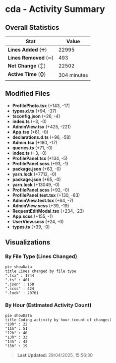 # cda - Activity Summary 

## Overall Statistics

| Stat                   | Value                                                             |
| ---------------------- | ----------------------------------------------------------------- |
| **Lines Added** (➕)   | 22995                                          |
| **Lines Removed** (➖) | 493                                        |
| **Net Change** (↕)    | 22502                |
| **Active Time** (⌚)   | 304 minutes |


## Modified Files
- **ProfilePhoto.tsx** (+143, -17)
- **types.d.ts** (+94, -37)
- **tsconfig.json** (+26, -4)
- **index.ts** (+3, -0)
- **AdminView.tsx** (+425, -221)
- **App.tsx** (+61, -0)
- **declarations.d.ts** (+96, -58)
- **Admin.tsx** (+180, -17)
- **queries.ts** (+71, -0)
- **index.ts** (+3, -0)
- **ProfilePanel.tsx** (+134, -5)
- **ProfilePanel.scss** (+93, -1)
- **package.json** (+63, -0)
- **yarn.lock** (+7712, -0)
- **package.json** (+65, -0)
- **yarn.lock** (+13049, -0)
- **ProfilePanel.scss** (+92, -0)
- **ProfilePanel.test.tsx** (+130, -83)
- **AdminView.test.tsx** (+64, -7)
- **AdminView.scss** (+39, -19)
- **RequestEditModal.tsx** (+234, -23)
- **App.scss** (+155, -1)
- **UserView.scss** (+24, -0)
- **types.ts** (+39, -0)

## Visualizations

### By File Type (Lines Changed)

```mermaid
pie showData
title Lines changed by file type
".tsx" : 1744
".ts" : 401
".json" : 158
".scss" : 424
".lock" : 20761
```

### By Hour (Estimated Activity Count)

```mermaid
pie showData
title Coding activity by hour (count of changes)
"10h" : 22
"11h" : 51
"12h" : 40
"13h" : 33
"14h" : 43
"15h" : 19
```


> **Last Updated:** 29/04/2025, 15:56:30